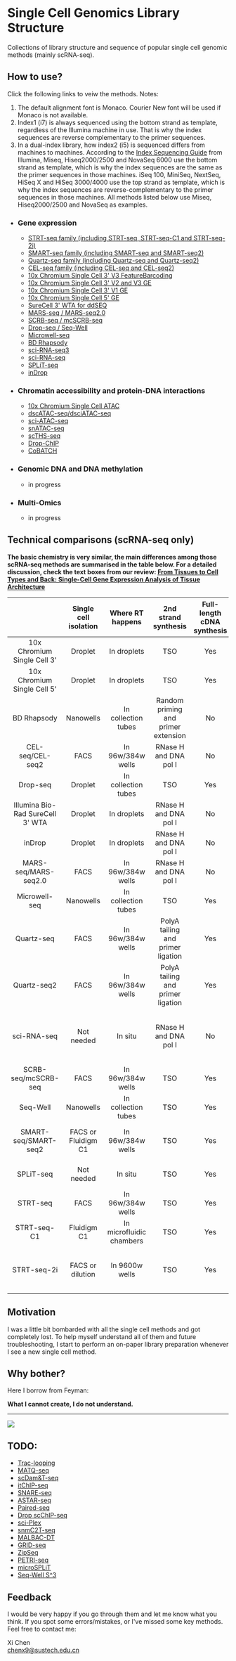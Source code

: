 # Single Cell Genomics Library Structure
Collections of library structure and sequence of popular single cell genomic methods (mainly scRNA-seq).

## How to use?

Click the following links to veiw the methods. Notes:

1. The default alignment font is Monaco. Courier New font will be used if Monaco is not available.
2. Index1 (i7) is always sequenced using the bottom strand as template, regardless of the Illumina machine in use. That is why the index sequences are reverse complementary to the primer sequences.
3. In a dual-index library, how index2 (i5) is sequenced differs from machines to machines. According to the [Index Sequencing Guide](data/indexed-sequencing-overview-guide-15057455-05.pdf) from Illumina, Miseq, Hiseq2000/2500 and NovaSeq 6000 use the bottom strand as template, which is why the index sequences are the same as the primer sequences in those machines. iSeq 100, MiniSeq, NextSeq, HiSeq X and HiSeq 3000/4000 use the top strand as template, which is why the index sequences are reverse-complementary to the primer sequences in those machines. All methods listed below use Miseq, Hiseq2000/2500 and NovaSeq as examples.

- ### Gene expression

  - [STRT-seq family (including STRT-seq, STRT-seq-C1 and STRT-seq-2i)](https://teichlab.github.io/scg_lib_structs/methods_html/STRT-seq_family.html)
  - [SMART-seq family (including SMART-seq and SMART-seq2)](https://teichlab.github.io/scg_lib_structs/methods_html/SMART-seq_family.html)
  - [Quartz-seq family (including Quartz-seq and Quartz-seq2)](https://teichlab.github.io/scg_lib_structs/methods_html/Quartz-seq_family.html)
  - [CEL-seq family (including CEL-seq and CEL-seq2)](https://teichlab.github.io/scg_lib_structs/methods_html/CEL-seq_family.html)
  - [10x Chromium Single Cell 3' V3 FeatureBarcoding](https://teichlab.github.io/scg_lib_structs/methods_html/10xChromium3fb.html)
  - [10x Chromium Single Cell 3' V2 and V3 GE](https://teichlab.github.io/scg_lib_structs/methods_html/10xChromium3.html)
  - [10x Chromium Single Cell 3' V1 GE](https://teichlab.github.io/scg_lib_structs/methods_html/10xChromium3v1.html)
  - [10x Chromium Single Cell 5' GE](https://teichlab.github.io/scg_lib_structs/methods_html/10xChromium5.html)
  - [SureCell 3' WTA for ddSEQ](https://teichlab.github.io/scg_lib_structs/methods_html/SureCell.html)
  - [MARS-seq / MARS-seq2.0](https://teichlab.github.io/scg_lib_structs/methods_html/MARS-seq.html)
  - [SCRB-seq / mcSCRB-seq](https://teichlab.github.io/scg_lib_structs/methods_html/SCRB-seq.html)
  - [Drop-seq / Seq-Well](https://teichlab.github.io/scg_lib_structs/methods_html/Drop-seq.html)
  - [Microwell-seq](https://teichlab.github.io/scg_lib_structs/methods_html/Microwell-seq.html)
  - [BD Rhapsody](https://teichlab.github.io/scg_lib_structs/methods_html/BD_Rhapsody.html)
  - [sci-RNA-seq3](https://teichlab.github.io/scg_lib_structs/methods_html/sci-RNA-seq3.html)
  - [sci-RNA-seq](https://teichlab.github.io/scg_lib_structs/methods_html/sci-RNA-seq.html)
  - [SPLiT-seq](https://teichlab.github.io/scg_lib_structs/methods_html/SPLiT-seq.html)
  - [inDrop](https://teichlab.github.io/scg_lib_structs/methods_html/inDrop.html)

- ### Chromatin accessibility and protein-DNA interactions

  - [10x Chromium Single Cell ATAC](https://teichlab.github.io/scg_lib_structs/methods_html/10xChromium_scATAC.html)
  - [dscATAC-seq/dsciATAC-seq](https://teichlab.github.io/scg_lib_structs/methods_html/dscATAC.html)
  - [sci-ATAC-seq](https://teichlab.github.io/scg_lib_structs/methods_html/sci-ATAC-seq.html)
  - [snATAC-seq](https://teichlab.github.io/scg_lib_structs/methods_html/snATAC-seq.html)
  - [scTHS-seq](https://teichlab.github.io/scg_lib_structs/methods_html/scTHS-seq.html)
  - [Drop-ChIP](https://teichlab.github.io/scg_lib_structs/methods_html/Drop-ChIP.html)
  - [CoBATCH](https://teichlab.github.io/scg_lib_structs/methods_html/CoBATCH.html)

- ### Genomic DNA and DNA methylation

  - in progress

- ### Multi-Omics

  - in progress

## Technical comparisons (scRNA-seq only)

**The basic chemistry is very similar, the main differences among those scRNA-seq methods are summarised in the table below. For a detailed discussion, check the text boxes from our review: [From Tissues to Cell Types and Back: Single-Cell Gene Expression Analysis of Tissue Architecture](https://www.annualreviews.org/doi/10.1146/annurev-biodatasci-080917-013452)**

|                                   |       Single   cell isolation         |     Where RT happens     |             2nd strand synthesis      | Full-length cDNA synthesis |                       Barcode addition                      | Pooling before library |   Library amplification  | Gene coverage |
|:---------------------------------:|:-------------------------------------:|:------------------------:|:-------------------------------------:|:--------------------------:|:-----------------------------------------------------------:|:----------------------:|:------------------------:|:-------------:|
|       10x Chromium Single Cell 3' |                Droplet                |        In droplets       |                  TSO                  |             Yes            |                     Barcoded RT primers                     |           Yes          |            PCR           |       3'      |
|    10x Chromium Single Cell 5'    |                Droplet                |        In droplets       |                  TSO                  |             Yes            |                     Barcoded TSO primers                    |           Yes          |            PCR           |       5'      |
|            BD Rhapsody            |               Nanowells               |    In collection tubes   | Random priming and   primer extension |             No             |                     Barcoded RT primers                     |           Yes          |            PCR           |       3'      |
|          CEL-seq/CEL-seq2         |                  FACS                 |     In 96w/384w wells    |         RNase H and DNA pol I         |             No             |                     Barcoded RT primers                     |           Yes          | In vitro   transcription |       3'      |
|              Drop-seq             |                Droplet                |    In collection tubes   |                  TSO                  |             Yes            |                     Barcoded RT primers                     |           Yes          |            PCR           |       3'      |
|  Illumina Bio-Rad SureCell 3' WTA |                Droplet                |        In droplets       |         RNase H and DNA pol I         |             No             |                     Barcoded RT primers                     |           Yes          |            PCR           |       3'      |
|               inDrop              |                Droplet                |        In droplets       |         RNase H and DNA pol I         |             No             |                     Barcoded RT primers                     |           Yes          | In vitro   transcription |       3'      |
|        MARS-seq/MARS-seq2.0       |                  FACS                 |     In 96w/384w wells    |         RNase H and DNA pol I         |             No             |                     Barcoded RT primers                     |           Yes          | In vitro   transcription |       3'      |
|           Microwell-seq           |               Nanowells               |    In collection tubes   |                  TSO                  |             Yes            |                     Barcoded RT primers                     |           Yes          |            PCR           |       3'      |
|             Quartz-seq            |                  FACS                 |     In 96w/384w wells    |  PolyA tailing and   primer ligation  |             Yes            |            Ligation of barcoded   Truseq adapters           |           No           |            PCR           |       3'      |
|            Quartz-seq2            |                  FACS                 |     In 96w/384w wells    |  PolyA tailing and   primer ligation  |             Yes            |                     Barcoded RT primers                     |           Yes          |            PCR           |       3'      |
|            sci-RNA-seq            |               Not needed              |          In situ         |         RNase H and DNA pol I         |             No             | Barcoded RT primers   and library PCR with barcoded primers |           Yes          |            PCR           |       3'      |
|           SCRB-seq/mcSCRB-seq	     |                  FACS                 |     In 96w/384w wells    |                  TSO                  |             Yes            |                       Barcoded RT   primers                 |           Yes          |            PCR           |       3'      |
|              Seq-Well             |               Nanowells               |    In collection tubes   |                  TSO                  |             Yes            |                     Barcoded RT primers                     |           Yes          |            PCR           |       3'      |
|           SMART-seq/SMART-seq2    |             FACS or Fluidigm C1       |     In 96w/384w wells    |                  TSO                  |             Yes            |             Library PCR with   barcoded primers             |           No           |            PCR           |  full-length  |
|             SPLiT-seq             |               Not needed              |          In situ         |                  TSO                  |             Yes            |              Ligation of barcoded   RT primers              |           Yes          |            PCR           |       3'      |
|              STRT-seq             |                  FACS                 |     In 96w/384w wells    |                  TSO                  |             Yes            |                     Barcoded TSO primers                    |           Yes          |            PCR           |       5'      |
|            STRT-seq-C1            |              Fluidigm C1              | In microfluidic chambers |                  TSO                  |             Yes            |                  Barcoded Tn5   transposase                 |           No           |            PCR           |       5'      |
|            STRT-seq-2i            |            FACS or dilution           |      In 9600w wells      |                  TSO                  |             Yes            |          Barcoded PCR primers   and Tn5 transposase         |           Yes          |            PCR           |       5'      |

## Motivation

I was a little bit bombarded with all the single cell methods and got completely lost. To help myself understand all of them and future troubleshooting, I start to perform an on-paper library preparation whenever I see a new single cell method.

## Why bother?

Here I borrow from Feyman:

**What I cannot create, I do not understand.**

----

![](data/feyman.jpeg)

## TODO:

- [Trac-looping](https://www.nature.com/articles/s41592-018-0107-y)
- [MATQ-seq](https://www.nature.com/articles/nmeth.4145)
- [scDam&T-seq](https://www.nature.com/articles/s41587-019-0150-y)
- [itChIP-seq](https://www.nature.com/articles/s41556-019-0383-5)
- [SNARE-seq](https://www.nature.com/articles/s41587-019-0290-0)
- [ASTAR-seq](https://www.biorxiv.org/content/10.1101/829960v1)
- [Paired-seq](https://www.nature.com/articles/s41594-019-0323-x)
- [Drop scChIP-seq](https://www.nature.com/articles/s41588-019-0424-9)
- [sci-Plex](https://science.sciencemag.org/content/early/2019/12/04/science.aax6234.full)
- [snmC2T-seq](https://www.biorxiv.org/content/10.1101/2019.12.11.873398v1)
- [MALBAC-DT](https://www.biorxiv.org/content/10.1101/2019.12.31.892190v1)
- [GRID-seq](https://www.nature.com/articles/nbt.3968)
- [ZipSeq](https://www.biorxiv.org/content/10.1101/2020.02.04.932988v1)
- [PETRI-seq](https://www.biorxiv.org/content/10.1101/866244v1)
- [microSPLiT](https://www.biorxiv.org/content/10.1101/869248v2)
- [Seq-Well S^3](https://www.biorxiv.org/content/10.1101/689273v1)

## Feedback

I would be very happy if you go through them and let me know what you think. If you spot some errors/mistakes, or I've missed some key methods. Feel free to contact me:

Xi Chen  
chenx9@sustech.edu.cn
